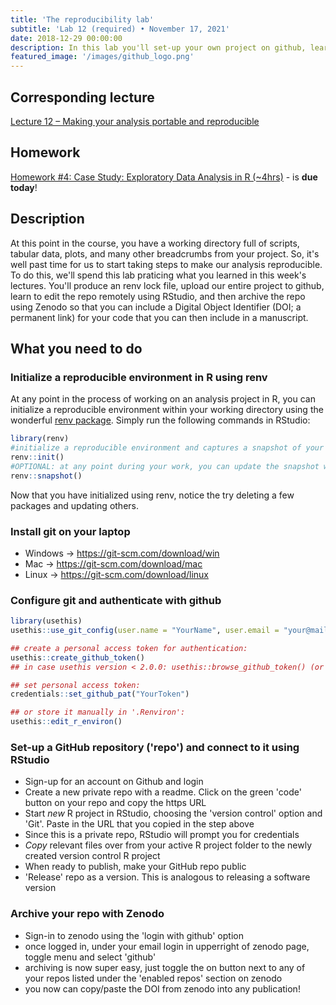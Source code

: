 ```yaml
---
title: 'The reproducibility lab'
subtitle: 'Lab 12 (required) • November 17, 2021'
date: 2018-12-29 00:00:00
description: In this lab you'll set-up your own project on github, learn to interact with this project directly from RStudio, and then archive the project for publication using Zenodo.
featured_image: '/images/github_logo.png'
---
```


## Corresponding lecture

[Lecture 12 – Making your analysis portable and reproducible](https://diytranscriptomics.com/project/lecture-12)

## Homework

[Homework #4: Case Study: Exploratory Data Analysis in R (~4hrs)](https://app.datacamp.com/learn/courses/case-study-exploratory-data-analysis-in-r) - is **due today**!

## Description

At this point in the course, you have a working directory full of scripts, tabular data, plots, and many other breadcrumbs from your project.  So, it's well past time for us to start taking steps to make our analysis reproducible.  To do this, we'll spend this lab praticing what you learned in this week's lectures.  You'll produce an renv lock file, upload our entire project to github, learn to edit the repo remotely using RStudio, and then archive the repo using Zenodo so that you can include a Digital Object Identifier (DOI; a permanent link) for your code that you can then include in a manuscript.

## What you need to do

### Initialize a reproducible environment in R using renv

At any point in the process of working on an analysis project in R, you can initialize a reproducible environment within your working directory using the wonderful [renv package](https://rstudio.github.io/renv/articles/renv.html). Simply run the following commands in RStudio:

```r
library(renv)
#initialize a reproducible environment and captures a snapshot of your package environment
renv::init() 
#OPTIONAL: at any point during your work, you can update the snapshot with:
renv::snapshot() 
```

Now that you have initialized using renv, notice the try deleting a few packages and updating others. 

### Install git on your laptop

* Windows ->  https://git-scm.com/download/win
* Mac     ->  https://git-scm.com/download/mac
* Linux   ->  https://git-scm.com/download/linux

### Configure git and authenticate with github

```r
library(usethis)
usethis::use_git_config(user.name = "YourName", user.email = "your@mail.com")

## create a personal access token for authentication:
usethis::create_github_token() 
## in case usethis version < 2.0.0: usethis::browse_github_token() (or even better: update usethis!)

## set personal access token:
credentials::set_github_pat("YourToken")

## or store it manually in '.Renviron':
usethis::edit_r_environ()
```

### Set-up a GitHub repository ('repo') and connect to it using RStudio

* Sign-up for an account on Github and login 
* Create a new private repo with a readme. Click on the green 'code' button on your repo and copy the https URL
* Start *new* R project in RStudio, choosing the 'version control' option and 'Git'.  Paste in the URL that you copied in the step above
* Since this is a private repo, RStudio will prompt you for credentials
* *Copy* relevant files over from your active R project folder to the newly created version control R project
* When ready to publish, make your GitHub repo public
* 'Release' repo as a version. This is analogous to releasing a software version

### Archive your repo with Zenodo

* Sign-in to zenodo using the 'login with github' option
* once logged in, under your email login in upperright of zenodo page, toggle menu and select 'github'
* archiving is now super easy, just toggle the on button next to any of your repos listed under the 'enabled repos' section on zenodo
* you now can copy/paste the DOI from zenodo into any publication!


